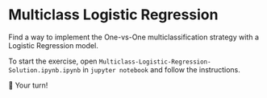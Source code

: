 
# Multiclass Logistic Regression

Find a way to implement the One-vs-One multiclassification strategy with a Logistic Regression model.

To start the exercise, open `Multiclass-Logistic-Regression-Solution.ipynb.ipynb` in `jupyter notebook` and follow the instructions.

🚀 Your turn!

